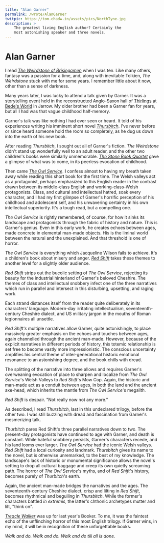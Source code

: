 ```yaml
---
title: "Alan Garner"
permalink: /wrote/AlanGarner
twitpic: https://tom.chadw.in/assets/pics/NorthTyne.jpg
description: >
    The greatest living English author? Certainly the  
    most astonishing speaker and three novels.
---
```


# Alan Garner

I read *[The Weirdstone of Brisingamen](https://en.wikipedia.org/wiki/The_Weirdstone_of_Brisingamen)* when I was ten. Like many others, 
fantasy was a passion for a time, and, along with inevitable Tolkien, 
*The Weirdstone* stuck with me for some years. I remember little about it 
now, other than a sense of darkness.

Many years later, I was lucky to attend a talk given by Garner. It was a 
storytelling event held in the reconstructed Anglo-Saxon hall of [Thirlings](https://jarrowhall.com/experimental_archaeo/thirlings-hall/) 
at [Bede's World](https://jarrowhall.com/) in Jarrow. My older brother had been a Garner fan for years, 
but all I had was that vague childhood half-memory.

Garner's talk was like nothing I had ever seen or heard. It told of his 
experiences writing his imminent short novel *[Thursbitch](https://www.theguardian.com/books/2003/oct/18/fiction.alangarner)*. 
I've never before or since heard someone hold the room so completely, as 
he dug us down into the earth of his new book. 

After reading *Thursbitch*, I sought out all of Garner's fiction. *The Weirdstone* 
didn't stand up wonderfully well to an adult reader, and the other two 
children's books were similarly unmemorable. *[The Stone Book Quartet](https://en.wikipedia.org/wiki/The_Stone_Book_Quartet)* gave a 
glimpse of what was to come, in its peerless evocation of childhood.

Then came *[The Owl Service](https://en.wikipedia.org/wiki/The_Owl_Service)*. I confess almost to having my breath taken away 
while reading this short book for the first time. The Welsh valleys act as a 
protagonist, perhaps emphasized to this English reader in the contrast drawn 
between its middle-class English and working-class-Welsh protagonists. Class, 
and cultural and intellectual hatred, 
soak every character, and I had my first glimpse of Garner's horrific 
perception of his childhood and adolescent self, and his unwavering certainty 
in his own intellectual superiority. It's a tough read, but a compelling one.

*The Owl Service* is rightly remembered, of course, for how it sinks 
its landscape and protagonists through the fabric of history and nature. This 
is Garner's genius. Even in this early work, he creates echoes 
between ages, made concrete in elemental man-made objects. His is the liminal 
world between the natural and the unexplained. And that threshold is one of 
horror.

*The Owl Service* is everything which Jacqueline Wilson fails to achieve. It's 
a children's book about misery and anger. *[Red Shift](https://en.wikipedia.org/wiki/Red_Shift_(novel))* takes these themes to another 
level for a slightly older audience.

*Red Shift* strips out the bucolic setting of *The Owl Service*, rejecting its 
beauty for the industrial hinterland of Garner's beloved Cheshire. The themes 
of class and intellectual snobbery infect one of the three narratives which 
run in parallel and intersect in this disturbing, upsetting, and raging work. 

Each strand distances itself from the reader quite deliberately in its characters' 
language. Modern-day irritating intellectualism, seventeenth-century Cheshire 
dialect, and US military jargon in the mouths of Roman legionnaires all unsettle. 

*Red Shift's* multiple narratives allow Garner, quite astonishingly, to place massively 
greater emphasis on the echoes and touches between ages, again channelled through 
the ancient man-made. However, because of the explicit narratives in different 
periods of history, this totemic relationship is set free to become vastly more 
impressionistic. The conscious uncertainty amplifies his 
central theme of inter-generational historic emotional resonance to an astonishing 
degree, and the book chills with dread.

The splitting of the narrative into three allows and requires Garner's overweaning 
evocation of place to sharpen and localize from *The Owl Service*'s Welsh Valleys to 
*Red Shift*'s Mow Cop. Again, the historic and man-made act as a conduit between ages, 
in both the land and the ancient axe-head, which inherits the mantle from *The Owl Service*'s 
megalith.

*Red Shift* is despair. "Not really now not any more."

As described, I read *Thursbitch*, last in this undeclared trilogy, before the other 
two. I was still buzzing with dread and fascination from Garner's mesmerizing talk. 

*Thurbitch* pares Red Shift's three parallel narratives down to two. The present-day 
protagonists have continued to age with Garner, and death is constant. While hateful snobbery persists, 
Garner's characters recede, and his land looms ever larger. *The Owl Service* had the 
iconic Welsh valleys. *Red Shift* had a local curiosity and landmark. *Thursbitch* gives 
its name to the novel, but is otherwise unremarked, to the best of my knowledge. 
The landscape's lack of historic or monumental significance 
allows the novel's setting to drop all cultural baggage and creep its own quietly 
screaming path. The horror of *The Owl Service*'s myths, and of *Red Shift*'s history, 
becomes purely of *Thurbitch*'s earth.

Again, the ancient man-made bridges the narratives and the ages. The seventeenth-century 
Cheshire dialect, crisp and lilting in *Red Shift*, becomes rhythmical and beguiling in 
*Thursbitch*. While the former's characters battled *in extremis*, the latter's chthonic 
archetypes mutter and lilt, "think on".

*[Treacle Walker](https://www.theguardian.com/books/2021/nov/01/treacle-walker-by-alan-garner-review-the-book-of-a-lifetime)* was up for last year's Booker. To me, it was the faintest echo of the 
unflinching horror of this most English trilogy. If Garner wins, in my mind, it will be 
in recognition of these unforgettable books.

*Walk and do. Walk and do. Walk and do till all is done.*
